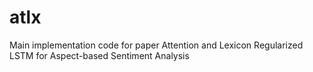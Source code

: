 # atlx
Main implementation code for paper Attention and Lexicon Regularized LSTM for Aspect-based Sentiment Analysis
